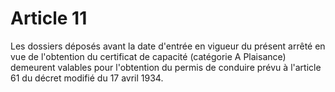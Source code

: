 # Article 11

Les dossiers déposés avant la date d'entrée en vigueur du présent arrêté en vue de l'obtention du certificat de capacité (catégorie A Plaisance) demeurent valables pour l'obtention du permis de conduire prévu à l'article 61 du décret modifié du 17 avril 1934.
